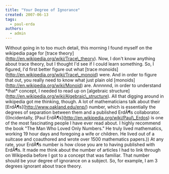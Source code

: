 ```yaml
---
title: "Your Degree of Ignorance"
created: 2007-06-13
tags: 
  - paul-erda
authors: 
  - admin
---
```


Without going in to too much detail, this morning I found myself on the wikipedia page for \[trace theory\](http://en.wikipedia.org/wiki/Trace\_theory). Now, I don't know anything about trace theory, but I thought I'd see if I could learn something. So, I figured, I'd first better figure out what \[trace monoids\](http://en.wikipedia.org/wiki/Trace\_monoid) were. And in order to figure that out, you really need to know what just plain old \[monoids\](http://en.wikipedia.org/wiki/Monoid) are. Annnnnd, in order to understand \*that\* concept, I needed to read up on \[algebraic structure\](http://en.wikipedia.org/wiki/Algebraic\_structure). All that digging around in wikipedia got me thinking, though. A lot of mathematicians talk about their \[ErdÃ¶s\](http://www.oakland.edu/enp/) number, which is essentially the degrees of separation between them and a published ErdÃ¶s collaborator. ((Incidentally, \[Paul ErdÃ¶s\](http://en.wikipedia.org/wiki/Paul\_Erdos) is one of the most fascinating people I have ever read about. I highly recommend the book "The Man Who Loved Only Numbers." He truly lived mathematics, working 19 hour days and foregoing a wife or children. He lived out of a suitcase and coauthored and wrote over 1500 mathematics papers.)) At any rate, your ErdÃ¶s number is how close you are to having published with ErdÃ¶s. It made me think about the number of articles I had to link through on Wikipedia before I got to a concept that was familiar. That number should be your degree of ignorance on a subject. So, for example, I am 3 degrees ignorant about trace theory.
